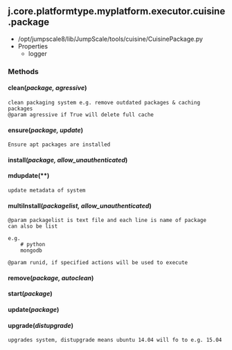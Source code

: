 <!-- toc -->
## j.core.platformtype.myplatform.executor.cuisine.package

- /opt/jumpscale8/lib/JumpScale/tools/cuisine/CuisinePackage.py
- Properties
    - logger

### Methods

#### clean(*package, agressive*) 

```
clean packaging system e.g. remove outdated packages & caching packages
@param agressive if True will delete full cache

```

#### ensure(*package, update*) 

```
Ensure apt packages are installed

```

#### install(*package, allow_unauthenticated*) 

#### mdupdate(**) 

```
update metadata of system

```

#### multiInstall(*packagelist, allow_unauthenticated*) 

```
@param packagelist is text file and each line is name of package
can also be list

e.g.
    # python
    mongodb

@param runid, if specified actions will be used to execute

```

#### remove(*package, autoclean*) 

#### start(*package*) 

#### update(*package*) 

#### upgrade(*distupgrade*) 

```
upgrades system, distupgrade means ubuntu 14.04 will fo to e.g. 15.04

```

